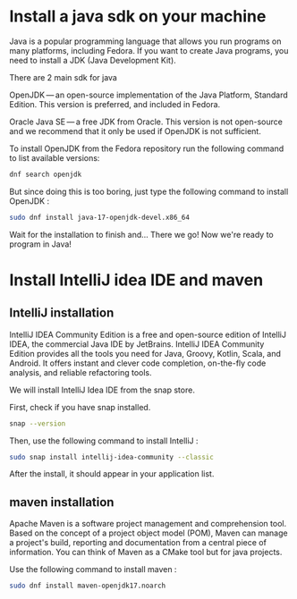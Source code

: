# Install a java sdk on your machine

Java is a popular programming language that allows you run programs on many platforms, including Fedora. If you want to create Java programs, you need to install a JDK (Java Development Kit).

There are 2 main sdk for java

OpenJDK — an open-source implementation of the Java Platform, Standard Edition. This version is preferred, and included in Fedora.

Oracle Java SE — a free JDK from Oracle. This version is not open-source and we recommend that it only be used if OpenJDK is not sufficient.

To install OpenJDK from the Fedora repository run the following command to list available versions:

```bash
dnf search openjdk
```

But since doing this is too boring, just type the following command to install OpenJDK :

```bash
sudo dnf install java-17-openjdk-devel.x86_64
```

Wait for the installation to finish and... There we go! Now we're ready to program in Java!

# Install IntelliJ idea IDE and maven

## IntelliJ installation

IntelliJ IDEA Community Edition is a free and open-source edition of IntelliJ IDEA, the commercial Java IDE by JetBrains.
IntelliJ IDEA Community Edition provides all the tools you need for Java, Groovy, Kotlin, Scala, and Android.
It offers instant and clever code completion, on-the-fly code analysis, and reliable refactoring tools.

We will install IntelliJ Idea IDE from the snap store.

First, check if you have snap installed.

```bash
snap --version
```

Then, use the following command to install IntelliJ :

```bash
sudo snap install intellij-idea-community --classic
```
After the install, it should appear in your application list.

## maven installation
Apache Maven is a software project management and comprehension tool.
Based on the concept of a project object model (POM), Maven can manage a project's build, reporting and documentation from a central piece of information.
You can think of Maven as a CMake tool but for java projects.

Use the following command to install maven :

```bash
sudo dnf install maven-openjdk17.noarch
```
